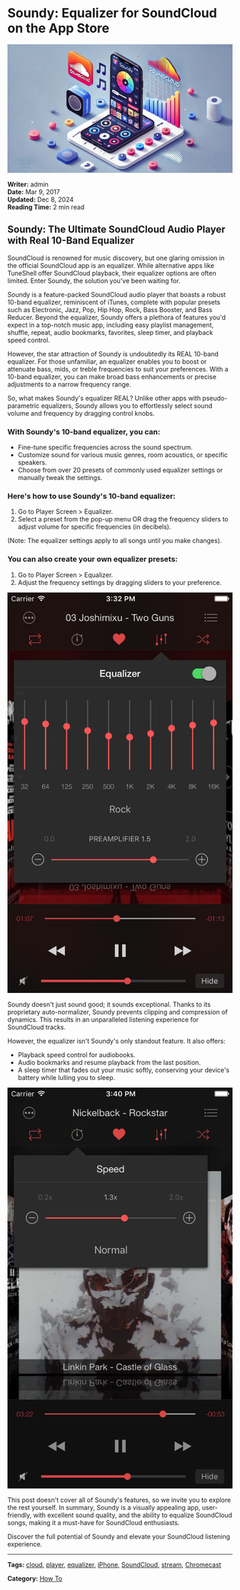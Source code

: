 # Soundy: Equalizer for SoundCloud on the App Store

![Soundy equalizer for SoundCloud featured image](21260c_be90f1d7268c4afcac4377a2731dfa9b~mv2.jpeg)

**Writer:** admin  
**Date:** Mar 9, 2017  
**Updated:** Dec 8, 2024  
**Reading Time:** 2 min read

## Soundy: The Ultimate SoundCloud Audio Player with Real 10-Band Equalizer

SoundCloud is renowned for music discovery, but one glaring omission in the official SoundCloud app is an equalizer. While alternative apps like TuneShell offer SoundCloud playback, their equalizer options are often limited. Enter Soundy, the solution you've been waiting for.

Soundy is a feature-packed SoundCloud audio player that boasts a robust 10-band equalizer, reminiscent of iTunes, complete with popular presets such as Electronic, Jazz, Pop, Hip Hop, Rock, Bass Booster, and Bass Reducer. Beyond the equalizer, Soundy offers a plethora of features you'd expect in a top-notch music app, including easy playlist management, shuffle, repeat, audio bookmarks, favorites, sleep timer, and playback speed control.

However, the star attraction of Soundy is undoubtedly its REAL 10-band equalizer. For those unfamiliar, an equalizer enables you to boost or attenuate bass, mids, or treble frequencies to suit your preferences. With a 10-band equalizer, you can make broad bass enhancements or precise adjustments to a narrow frequency range.

So, what makes Soundy's equalizer REAL? Unlike other apps with pseudo-parametric equalizers, Soundy allows you to effortlessly select sound volume and frequency by dragging control knobs.

### With Soundy's 10-band equalizer, you can:

- Fine-tune specific frequencies across the sound spectrum.
- Customize sound for various music genres, room acoustics, or specific speakers.
- Choose from over 20 presets of commonly used equalizer settings or manually tweak the settings.

### Here's how to use Soundy's 10-band equalizer:

1. Go to Player Screen > Equalizer.
2. Select a preset from the pop-up menu OR drag the frequency sliders to adjust volume for specific frequencies (in decibels).

(Note: The equalizer settings apply to all songs until you make changes).

### You can also create your own equalizer presets:

1. Go to Player Screen > Equalizer.
2. Adjust the frequency settings by dragging sliders to your preference.

![Soundy: Equalizer Activate](21260c_1ff5c4fcef8e438ca73afa7c569bd402~mv2.png)

Soundy doesn't just sound good; it sounds exceptional. Thanks to its proprietary auto-normalizer, Soundy prevents clipping and compression of dynamics. This results in an unparalleled listening experience for SoundCloud tracks.

However, the equalizer isn't Soundy's only standout feature. It also offers:

- Playback speed control for audiobooks.
- Audio bookmarks and resume playback from the last position.
- A sleep timer that fades out your music softly, conserving your device's battery while lulling you to sleep.

![Soundy: playback speed control](21260c_1e684638838f4aabaf68b09616eade33~mv2.png)

This post doesn't cover all of Soundy's features, so we invite you to explore the rest yourself. In summary, Soundy is a visually appealing app, user-friendly, with excellent sound quality, and the ability to equalize SoundCloud songs, making it a must-have for SoundCloud enthusiasts.

Discover the full potential of Soundy and elevate your SoundCloud listening experience.

---

**Tags:** [cloud](https://www.everappz.com/blog/tags/cloud), [player](https://www.everappz.com/blog/tags/player), [equalizer](https://www.everappz.com/blog/tags/equalizer), [iPhone](https://www.everappz.com/blog/tags/iphone), [SoundCloud](https://www.everappz.com/blog/tags/soundcloud), [stream](https://www.everappz.com/blog/tags/stream), [Chromecast](https://www.everappz.com/blog/tags/chromecast)

**Category:** [How To](https://www.everappz.com/blog/categories/how-to)